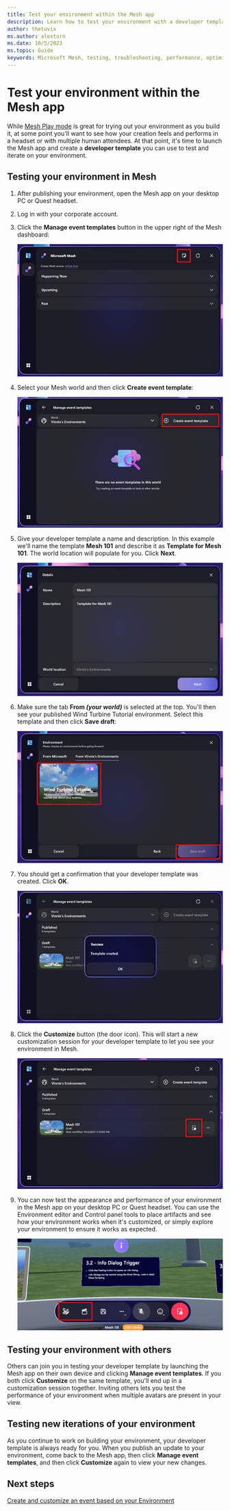 ```yaml
---
title: Test your environment within the Mesh app
description: Learn how to test your environment with a developer template.
author: thetuvix
ms.author: alexturn
ms.date: 10/5/2023
ms.topic: Guide
keywords: Microsoft Mesh, testing, troubleshooting, performance, optimizing
---
```


# Test your environment within the Mesh app

While [Mesh Play mode](playmode.md) is great for trying out your environment as you build it, at some point you'll want to see how your creation feels and performs in a headset or with multiple human attendees. At that point, it's time to launch the Mesh app and create a **developer template** you can use to test and iterate on your environment.

## Testing your environment in Mesh

1. After publishing your environment, open the Mesh app on your desktop PC or Quest headset.
1. Log in with your corporate account.
1. Click the **Manage event templates** button in the upper right of the Mesh dashboard:

    ![___](../../media/sample-mesh-101/483-mesh-events-with-callout.png) 

1. Select your Mesh world and then click **Create event template**:

    ![___](../../media/sample-mesh-101/485-create-event-template.png) 

1. Give your developer template a name and description. In this example we'll name the template **Mesh 101** and describe it as **Template for Mesh 101**. The world location will populate for you. Click **Next**.

    ![___](../../media/sample-mesh-101/486-template-details.png) 
 
1. Make sure the tab **From *(your world)*** is selected at the top. You'll then see your published Wind Turbine Tutorial environment. Select this template and then click **Save draft**: 

    ![___](../../media/sample-mesh-101/488-thumbnail-highlighted.png)
 
1. You should get a confirmation that your developer template was created. Click **OK**.

    ![___](../../media/sample-mesh-101/489-success-message.png)
 
1. Click the **Customize** button (the door icon). This will start a new customization session for your developer template to let you see your environment in Mesh.
 
    ![___](../../media/sample-mesh-101/491-mesh101-button-highlighted.png)
 
1. You can now test the appearance and performance of your environment in the Mesh app on your desktop PC or Quest headset. You can use the Environment editor and Control panel tools to place artifacts and see how your environment works when it's customized, or simply explore your environment to ensure it works as expected.

    ![___](../../media/sample-mesh-101/493-info-dialog-buttons-highlighted.png)

## Testing your environment with others

Others can join you in testing your developer template by launching the Mesh app on their own device and clicking **Manage event templates**. If you both click **Customize** on the same template, you'll end up in a customization session together. Inviting others lets you test the performance of your environment when multiple avatars are present in your view.

## Testing new iterations of your environment

As you continue to work on building your environment, your developer template is always ready for you. When you publish an update to your environment, come back to the Mesh app, then click **Manage event templates**, and then click **Customize** again to view your new changes.

## Next steps

[Create and customize an event based on your Environment](../../../mesh/events-guide/events-overview.md)